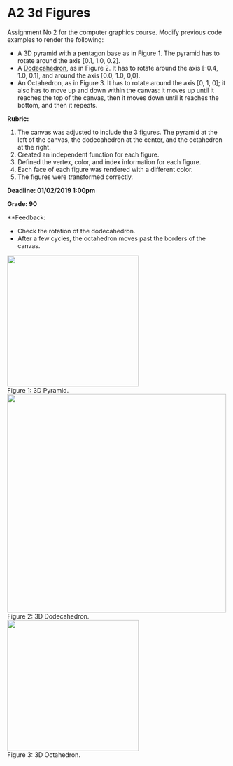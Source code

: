 # A2 3d Figures

Assignment No 2 for the computer graphics course. Modify previous code examples to render the following:

- A 3D pyramid with a pentagon base as in Figure 1. The pyramid has to rotate around the axis [0.1, 1.0, 0.2].
- A [Dodecahedron](https://en.wikipedia.org/wiki/Regular_dodecahedron), as in Figure 2. It has to rotate around the axis [-0.4, 1.0, 0.1], and around the axis [0.0, 1.0, 0,0].
- An Octahedron, as in Figure 3. It has to rotate around the axis [0, 1, 0]; it also has to move up and down within the canvas: it moves up until it reaches the top of the canvas, then it moves down until it reaches the bottom, and then it repeats.

**Rubric:**

1. The canvas was adjusted to include the 3 figures. The pyramid at the left of the canvas, the dodecahedron at the center, and the octahedron at the right.
2. Created an independent function for each figure.
3. Defined the vertex, color, and index information for each figure.
4. Each face of each figure was rendered with a different color.
5. The figures were transformed correctly.

**Deadline: 01/02/2019 1:00pm**

**Grade: 90**

**Feedback:
- Check the rotation of the dodecahedron.
- After a few cycles, the octahedron moves past the borders of the canvas.

<img src="Images/Pyramid.png" width="300">
<br/>Figure 1: 3D Pyramid.<br/>

<img src="Images/Dodecahedron.jpg" width="500">
<br/>Figure 2: 3D Dodecahedron.<br/>

<img src="Images/Octahedron.jpg" width="300">
<br/>Figure 3: 3D Octahedron.

